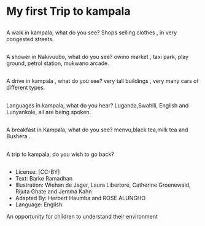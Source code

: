 # My first Trip to kampala

##
A walk in kampala,
what do you see?
Shops selling clothes ,
in very congested streets.

##
A shower in Nakivuubo,
what do you see?
owino market , taxi park, play ground,
petrol station, mukwano arcade.

##
A drive in kampala ,
what do you see?
very tall buildings , very many cars of different
types.

##
Languages in kampala,
what do you hear?
Luganda,Swahili, English and Lunyankole,
all are being spoken.

##
A breakfast in Kampala,
what do you see?
menvu,black tea,milk tea and Bushera .

##
A trip to kampala,
do you wish to go back?

##
* License: [CC-BY]
* Text: Barke Ramadhan
* Illustration: Wiehan de Jager, Laura Libertore, Catherine Groenewald, Rijuta Ghate and Jemma Kahn
* Adapted By: Herbert Haumba and ROSE ALUNGHO
* Language: English

An opportunity for children to understand their environment

